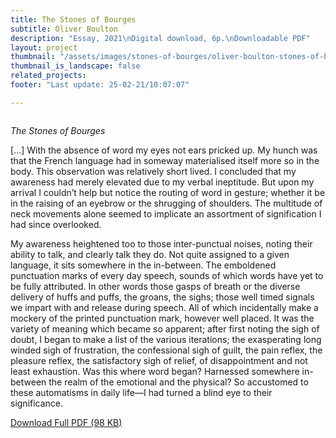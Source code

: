 ```yaml
---
title: The Stones of Bourges
subtitle: Oliver Boulton
description: "Essay, 2021\nDigital download, 6p.\nDownloadable PDF"
layout: project
thumbnail: "/assets/images/stones-of-bourges/oliver-boulton-stones-of-bourges-thumb.png"
thumbnail_is_landscape: false
related_projects:
footer: "Last update: 25-02-21/10:07:07"

---
```


<figure class="post-figure left">
<img alt="" src="/assets/images/stones-of-bourges/oliver-boulton-stones-of-bourges-front.gif">
</figure>

*The Stones of Bourges*

[...] With the absence of word my eyes not ears pricked up. My hunch was that the French language had in someway materialised itself more so in the body. This observation was relatively short lived. I concluded that my awareness had merely elevated due to my verbal ineptitude. But upon my arrival I couldn’t help but notice the routing of word in gesture; whether it be in the raising of an eyebrow or the shrugging of shoulders. The multitude of neck movements alone seemed to implicate an assortment of signification I had since overlooked. 

My awareness heightened too to those inter-punctual noises, noting their ability to talk, and clearly talk they do. Not quite assigned to a given language, it sits somewhere in the in-between. The emboldened punctuation marks of every day speech, sounds of which words have yet to be fully attributed. In other words those gasps of breath or the diverse delivery of huffs and puffs, the groans, the sighs; those well timed signals we impart with and release during speech. All of which incidentally make a mockery of the printed punctuation mark, however well placed. It was the variety of meaning which became so apparent; after first noting the sigh of doubt, I began to make a list of the various iterations; the exasperating long winded sigh of frustration, the confessional sigh of guilt, the pain reflex, the pleasure reflex, the satisfactory sigh of relief, of disappointment and not least exhaustion. Was this where word began? Harnessed somewhere in-between the realm of the emotional and the physical? So accustomed to these automatisms in daily life—I had turned a blind eye to their significance. 

<a href="/assets/images/stones-of-bourges/oliver-boulton-stones-of-bourges.pdf" target="_blank">Download Full PDF (98 KB)</a>